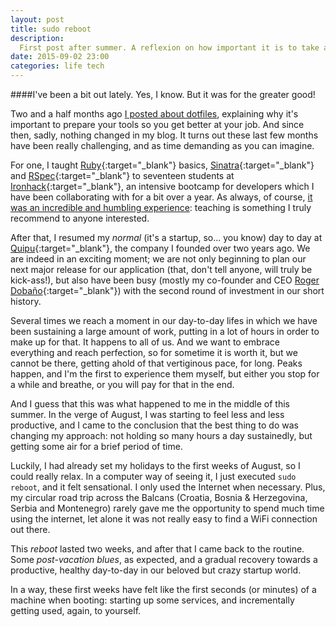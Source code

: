 ```yaml
---
layout: post
title: sudo reboot
description:
  First post after summer. A reflexion on how important it is to take a breath from time to time in order to do things better.
date: 2015-09-02 23:00
categories: life tech
---
```


####I've been a bit out lately. Yes, I know. But it was for the greater good!

Two and a half months ago [I posted about dotfiles](/the-importance-of-kickass-dotfiles), explaining why it's important to prepare your tools so you get better at your job. And since then, sadly, nothing changed in my blog. It turns out these last few months have been really challenging, and as time demanding as you can imagine.

For one, I taught [Ruby](https://www.ruby-lang.org/en/){:target="_blank"} basics, [Sinatra](http://www.sinatrarb.com/){:target="_blank"} and [RSpec](http://rspec.info/){:target="_blank"} to seventeen students at [Ironhack](http://www.ironhack.com/en){:target="_blank"}, an intensive bootcamp for developers which I have been collaborating with for a bit over a year. As always, of course, [it was an incredible and humbling experience](/being-a-teacher): teaching is something I truly recommend to anyone interested.

After that, I resumed my *normal* (it's a startup, so... you know) day to day at [Quipu](https://getquipu.com/en){:target="_blank"}, the company I founded over two years ago. We are indeed in an exciting moment; we are not only beginning to plan our next major release for our application (that, don't tell anyone, will truly be kick-ass!), but also have been busy (mostly my co-founder and CEO [Roger Dobaño](https://www.linkedin.com/in/rogerdobano){:target="_blank"}) with the second round of investment in our short history.

Several times we reach a moment in our day-to-day lifes in which we have been sustaining a large amount of work, putting in a lot of hours in order to make up for that. It happens to all of us. And we want to embrace everything and reach perfection, so for sometime it is worth it, but we cannot be there, getting ahold of that vertiginous pace, for long. Peaks happen, and I'm the first to experience them myself, but either you stop for a while and breathe, or you will pay for that in the end.

And I guess that this was what happened to me in the middle of this summer. In the verge of August, I was starting to feel less and less productive, and I came to the conclusion that the best thing to do was changing my approach: not holding so many hours a day sustainedly, but getting some air for a brief period of time.

Luckily, I had already set my holidays to the first weeks of August, so I could really relax. In a computer way of seeing it, I just executed `sudo reboot`, and it felt sensational. I only used the Internet when necessary. Plus, my circular road trip across the Balcans (Croatia, Bosnia & Herzegovina, Serbia and Montenegro) rarely gave me the opportunity to spend much time using the internet, let alone it was not really easy to find a WiFi connection out there.

This *reboot* lasted two weeks, and after that I came back to the routine. Some *post-vacation blues*, as expected, and a gradual recovery towards a productive, healthy day-to-day in our beloved but crazy startup world.

In a way, these first weeks have felt like the first seconds (or minutes) of a machine when booting: starting up some services, and incrementally getting used, again, to yourself.
